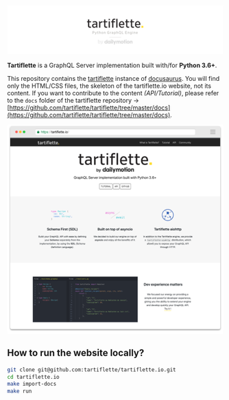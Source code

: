 ![Tartiflette](./readme-tartiflette.png)

**Tartiflette** is a GraphQL Server implementation built with/for **Python 3.6+**.

This repository contains the [tartiflette](https://github.com/tartiflette/tartiflette) instance of [docusaurus](https://docusaurus.io). You will find only the HTML/CSS files, the skeleton of the tartiflette.io website, not its content. If you want to contribute to the content _(API/Tutorial)_, please refer to the `docs` folder of the tartiflette repository -> [https://github.com/tartiflette/tartiflette/tree/master/docs](https://github.com/tartiflette/tartiflette/tree/master/docs).

![Tartiflette.io background](./readme-background.png)

## How to run the website locally?

```bash
git clone git@github.com:tartiflette/tartiflette.io.git
cd tartiflette.io
make import-docs
make run
```
